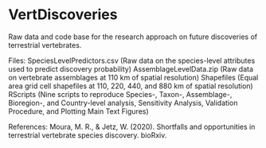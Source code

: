 # VertDiscoveries
Raw data and code base for the research approach on future discoveries of terrestrial vertebrates.

Files:
SpeciesLevelPredictors.csv (Raw data on the species-level attributes used to predict discovery probability)
AssemblageLevelData.zip (Raw data on vertebrate assemblages at 110 km of spatial resolution)
Shapefiles (Equal area grid cell shapefiles at 110, 220, 440, and 880 km of spatial resolution) 
RScripts (Nine scripts to reproduce Species-, Taxon-, Assemblage-, Bioregion-, and Country-level analysis, Sensitivity Analysis, Validation Procedure, and Plotting Main Text Figures)

References:
Moura, M. R., & Jetz, W. (2020). Shortfalls and opportunities in terrestrial vertebrate species discovery. bioRxiv.
